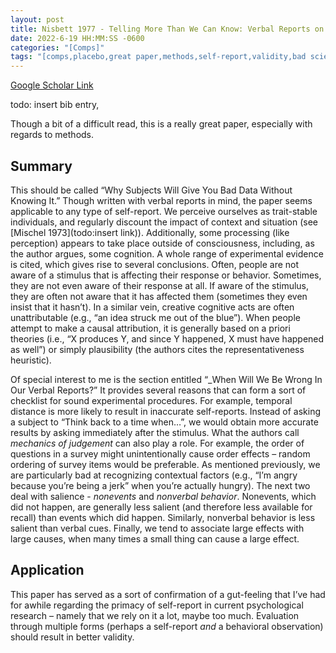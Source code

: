 ```yaml
---
layout: post
title: Nisbett 1977 - Telling More Than We Can Know: Verbal Reports on Mental Processes
date: 2022-6-19 HH:MM:SS -0600
categories: "[Comps]"
tags: "[comps,placebo,great paper,methods,self-report,validity,bad science]"
---
```

[Google Scholar Link](https://scholar.google.com/scholar?hl=en&as_sdt=0%2C45&q=Telling+more+than+we+can+know%3A+Verbal+reports+on+mental+processes&btnG=)

todo: insert bib entry,

Though a bit of a difficult read, this is a really great paper, especially with regards to methods.

## Summary
This should be called “Why Subjects Will Give You Bad Data Without Knowing It.”  Though written with verbal reports in mind, the paper seems applicable to any type of self-report.  We perceive ourselves as trait-stable individuals, and regularly discount the impact of context and situation (see [Mischel 1973](todo:insert link)).  Additionally, some processing (like perception) appears to take place outside of consciousness, including, as the author argues, some cognition.  A whole range of experimental evidence is cited, which gives rise to several conclusions.  Often, people are not aware of a stimulus that is affecting their response or behavior.  Sometimes, they are not even aware of their response at all.  If aware of the stimulus, they are often not aware that it has affected them (sometimes they even insist that it hasn’t).  In a similar vein, creative cognitive acts are often unattributable (e.g., “an idea struck me out of the blue”).  When people attempt to make a causal attribution, it is generally based on a priori theories (i.e., “X produces Y, and since Y happened, X must have happened as well”) or simply plausibility (the authors cites the representativeness heuristic).

Of special interest to me is the section entitled “_When Will We Be Wrong In Our Verbal Reports?”  It provides several reasons that can form a sort of checklist for sound experimental procedures.  For example, temporal distance is more likely to result in inaccurate self-reports.  Instead of asking a subject to “Think back to a time when…”, we would obtain more accurate results by asking immediately after the stimulus.  What the authors call _mechanics of judgement_ can also play a role.  For example, the order of questions in a survey might unintentionally cause order effects – random ordering of survey items would be preferable.  As mentioned previously, we are particularly bad at recognizing contextual factors (e.g., “I’m angry because you’re being a jerk” when you’re actually hungry).  The next two deal with salience - _nonevents_ and _nonverbal behavior_.  Nonevents, which did not happen, are generally less salient (and therefore less available for recall) than events which did happen.  Similarly, nonverbal behavior is less salient than verbal cues.  Finally, we tend to associate large effects with large causes, when many times a small thing can cause a large effect.

## Application
This paper has served as a sort of confirmation of a gut-feeling that I’ve had for awhile regarding the primacy of self-report in current psychological research – namely that we rely on it a lot, maybe too much.  Evaluation through multiple forms (perhaps a self-report _and_ a behavioral observation) should result in better validity.
